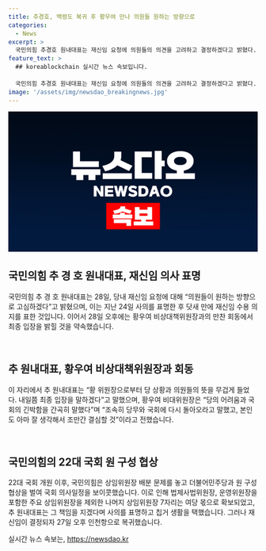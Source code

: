 ```yaml
---
title: 추경호, 백령도 복귀 후 황우여 만나 의원들 원하는 방향으로
categories:
  - News
excerpt: >
  국민의힘 추경호 원내대표는 재신임 요청에 의원들의 의견을 고려하고 결정하겠다고 밝혔다. 이에 황우여 비상대책위원장은 식당에서 만나 추 원내대표를 설득했고, 추 원내대표는 기자들과 만나 내일쯤 최종 입장을 말하겠다고 전했다. 그 동안 국회의원 구성 협상 문제로 인해 사의를 표명한 추 원내대표는 재신임이 결정된 후에는 인천항으로 복귀했다.
feature_text: >
  ## koreablockchain 실시간 뉴스 속보입니다.

  국민의힘 추경호 원내대표는 재신임 요청에 의원들의 의견을 고려하고 결정하겠다고 밝혔다. 이에 황우여 비상대책위원장은 식당에서 만나 추 원내대표를 설득했고, 추 원내대표는 기자들과 만나 내일쯤 최종 입장을 말하겠다고 전했다. 그 동안 국회의원 구성 협상 문제로 인해 사의를 표명한 추 원내대표는 재신임이 결정된 후에는 인천항으로 복귀했다.
image: '/assets/img/newsdao_breakingnews.jpg'
---
```


<p><img src="/assets/img/newsdao_breakingnews.jpg" alt="koreablockchain 속보" /></p>

<h2 data-ke-size="size26">국민의힘 추 경 호 원내대표, 재신임 의사 표명</h2>

<p>국민의힘 추 경 호 원내대표는 28일, 당내 재신임 요청에 대해 “의원들이 원하는 방향으로 고심하겠다”고 밝혔으며, 이는 지난 24일 사의를 표명한 후 닷새 만에 재신임 수용 의지를 표한 것입니다. 이어서 28일 오후에는 황우여 비상대책위원장과의 만찬 회동에서 최종 입장을 밝힐 것을 약속했습니다.</p>

<p data-ke-size="size16">&nbsp;</p>

<h2 data-ke-size="size26">추 원내대표, 황우여 비상대책위원장과 회동</h2>

<p>이 자리에서 추 원내대표는 “황 위원장으로부터 당 상황과 의원들의 뜻을 무겁게 들었다. 내일쯤 최종 입장을 말하겠다”고 말했으며, 황우여 비대위원장은 “당의 어려움과 국회의 긴박함을 간곡히 말했다”며 “조속히 당무와 국회에 다시 돌아오라고 말했고, 본인도 아마 잘 생각해서 조만간 결심할 것”이라고 전했습니다.</p>

<p data-ke-size="size16">&nbsp;</p>

<h2 data-ke-size="size26">국민의힘의 22대 국회 원 구성 협상</h2>

<p>22대 국회 개원 이후, 국민의힘은 상임위원장 배분 문제를 놓고 더불어민주당과 원 구성 협상을 벌여 국회 의사일정을 보이콧했습니다. 이로 인해 법제사법위원장, 운영위원장을 포함한 주요 상임위원장을 제외한 나머지 상임위원장 7자리는 여당 몫으로 확보되었고, 추 원내대표는 그 책임을 지겠다며 사의를 표명하고 칩거 생활을 택했습니다. 그러나 재신임이 결정되자 27일 오후 인천항으로 복귀했습니다.</p>
실시간 뉴스 속보는, <a href="https://newsdao.kr" rel="dofollow">https://newsdao.kr</a>


